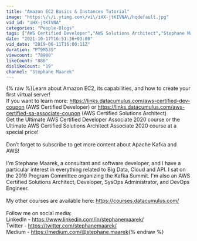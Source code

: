 ```yaml
---
title: "Amazon EC2 Basics & Instances Tutorial"
image: "https:\/\/i.ytimg.com\/vi\/iHX-jtKIVNA\/hqdefault.jpg"
vid_id: "iHX-jtKIVNA"
categories: "People-Blogs"
tags: ["AWS Certified Developer","AWS Solutions Architect","Stephane Maarek"]
date: "2021-10-17T16:51:36+03:00"
vid_date: "2019-06-11T16:00:11Z"
duration: "PT9M53S"
viewcount: "78980"
likeCount: "886"
dislikeCount: "19"
channel: "Stephane Maarek"
---
```

{% raw %}Learn about Amazon EC2, its capabilities, and how to create your first virtual server!<br />If you want to learn more: <a rel="nofollow" target="blank" href="https://links.datacumulus.com/aws-certified-dev-coupon">https://links.datacumulus.com/aws-certified-dev-coupon</a> (AWS Certified Developer) or <a rel="nofollow" target="blank" href="https://links.datacumulus.com/aws-certified-sa-associate-coupon">https://links.datacumulus.com/aws-certified-sa-associate-coupon</a> (AWS Certified Solutions Architect)<br />Get the Ultimate AWS Certified Developer Associate 2020 course or the Ultimate AWS Certified Solutions Architect Associate 2020 course at a special price!<br /><br />Don’t forget to subscribe to get more content about Apache Kafka and AWS!<br /><br />I'm Stephane Maarek, a consultant and software developer, and I have a particular interest in everything related to Big Data, Cloud and API. I sat on the 2019 Program Committee organizing the Kafka Summit. I'm also an AWS Certified Solutions Architect, Developer, SysOps Administrator, and DevOps Engineer.<br /><br />My other courses are available here: <a rel="nofollow" target="blank" href="https://courses.datacumulus.com/">https://courses.datacumulus.com/</a><br /><br />Follow me on social media: <br />LinkedIn - <a rel="nofollow" target="blank" href="https://www.linkedin.com/in/stephanemaarek/">https://www.linkedin.com/in/stephanemaarek/</a><br />Twitter - <a rel="nofollow" target="blank" href="https://twitter.com/stephanemaarek/">https://twitter.com/stephanemaarek/</a><br />Medium - <a rel="nofollow" target="blank" href="https://medium.com/@stephane.maarek">https://medium.com/@stephane.maarek</a>{% endraw %}
